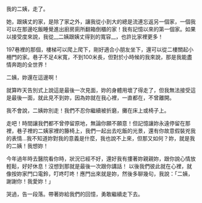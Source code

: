 我的二姨，走了。

她，跟姨丈的家，是除了家之外，讓我從小到大的總是流連忘返另一個家，一個我可以在那邊吃飯睡覺進出廚房廁所翻箱倒櫃的家！我有記憶以來的第一個家。如果以接受度來說，我從__二姨跟姨丈得到的寬容__，也許比家裡更多！

197巷裡的那個，樓梯可以爬上爬下，剛好適合小朋友坐下，還可以從二樓關起小柵門的家。巷子不足4米寬，不到100米長，但對於小時候的我來說，那是我能盡情奔跑的全世界！

二姨，妳還在這邊啊！

就算昨天告別式上說這是最後一次見面，妳的身體用壞了得走了，但我無法接受這是最後一面，就此見不到妳，因為妳就在我心裡，一直都在，不曾離開。

我不會說，二姨妳別走！我們不忍你繼續被折磨，攤在床上或椅子上。

走吧！時間讓我們都不曾停留原地，無論你願不願意！但記憶讓妳永遠停留在那裡，巷子裡的二姨家裡的籐椅上，我們一起出去吃飯的光景，還有你故意假裝兇我的表情...我不知道妳對我的意義是什麼，我也說不上來，但那又如何？妳，就是我的二姨！我想妳！

今年過年時去醫院看你時，狀況已經不好，還好我有摟著妳親親妳，跟你說心情放輕鬆，好好休息！沒想到那就是最後一次跟你講話！
以後我們彼此就在心裡，就像按妳家門口電鈴，叮咚叮咚！應門出來就是妳，然後多聊幾句，我說：「二姨，謝謝你！我愛妳！」

哭過，告一段落。帶著妳給我們的回憶，勇敢繼續走下去。
